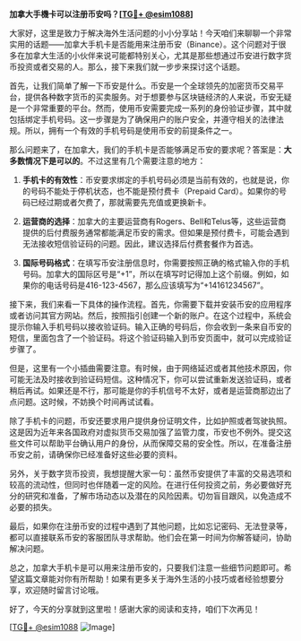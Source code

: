 **加拿大手機卡可以注册币安吗？[[TG💪+ @esim1088](https://t.me/s/esim1088)]**

大家好，这里是致力于解决海外生活问题的小小分享站！今天咱们来聊聊一个非常实用的话题——加拿大手机卡是否能用来注册币安（Binance）。这个问题对于很多在加拿大生活的小伙伴来说可能都特别关心，尤其是那些想通过币安进行数字货币投资或者交易的人。那么，接下来我们就一步步来探讨这个话题。

首先，让我们简单了解一下币安是什么。币安是一个全球领先的加密货币交易平台，提供各种数字货币的买卖服务。对于想要参与区块链经济的人来说，币安无疑是一个非常重要的平台。然而，使用币安需要完成一系列的身份验证步骤，其中就包括绑定手机号码。这一步骤是为了确保用户的账户安全，并遵守相关的法律法规。所以，拥有一个有效的手机号码是使用币安的前提条件之一。

那么问题来了，在加拿大，我们的手机卡是否能够满足币安的要求呢？答案是：**大多数情况下是可以的**。不过这里有几个需要注意的地方：

1. **手机卡的有效性**：币安要求绑定的手机号码必须是当前有效的，也就是说，你的号码不能处于停机状态，也不能是预付费卡（Prepaid Card）。如果你的号码已经过期或者欠费了，那就需要先充值或更换新卡。

2. **运营商的选择**：加拿大的主要运营商有Rogers、Bell和Telus等，这些运营商提供的后付费服务通常都能满足币安的需求。但如果是预付费卡，可能会遇到无法接收短信验证码的问题。因此，建议选择后付费套餐作为首选。

3. **国际号码格式**：在填写币安注册信息时，你需要按照正确的格式输入你的手机号码。加拿大的国际区号是“+1”，所以在填写时记得加上这个前缀。例如，如果你的电话号码是416-123-4567，那么应该填写为“+14161234567”。

接下来，我们来看一下具体的操作流程。首先，你需要下载并安装币安的应用程序或者访问其官方网站。然后，按照指引创建一个新的账户。在这个过程中，系统会提示你输入手机号码以接收验证码。输入正确的号码后，你会收到一条来自币安的短信，里面包含了一个验证码。将这个验证码输入到币安页面中，就可以完成验证步骤了。

但是，这里有一个小插曲需要注意。有时候，由于网络延迟或者其他技术原因，你可能无法及时接收到验证码短信。这种情况下，你可以尝试重新发送验证码，或者稍后再试。如果还是不行，那可能是你的手机信号不太好，或者是运营商那边出了点问题。这时候，不妨换个时间再试试看。

除了手机卡的问题，币安还要求用户提供身份证明文件，比如护照或者驾驶执照。这是因为近年来各国政府对虚拟货币交易加强了监管力度，币安也不例外。提交这些文件可以帮助平台确认用户的身份，从而保障交易的安全性。所以，在准备注册币安之前，请确保你已经准备好这些必要的资料。

另外，关于数字货币投资，我想提醒大家一句：虽然币安提供了丰富的交易选项和较高的流动性，但同时也伴随着一定的风险。在进行任何投资之前，务必要做好充分的研究和准备，了解市场动态以及潜在的风险因素。切勿盲目跟风，以免造成不必要的损失。

最后，如果你在注册币安的过程中遇到了其他问题，比如忘记密码、无法登录等，都可以直接联系币安的客服团队寻求帮助。他们会在第一时间为你解答疑问，协助解决问题。

总之，加拿大手机卡是可以用来注册币安的，只要我们注意一些细节问题即可。希望这篇文章能对你有所帮助！如果有更多关于海外生活的小技巧或者经验想要分享，欢迎随时留言讨论哦。

好了，今天的分享就到这里啦！感谢大家的阅读和支持，咱们下次再见！

[[TG💪+ @esim1088](https://t.me/s/esim1088) ![Image](https://i.postimg.cc/4NQfJmqS/Snipaste-2025-05-13-00-14-12.png)]